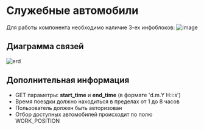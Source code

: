 # Служебные автомобили
Для работы компонента необходимо наличие 3-ех инфоблоков:
![image](https://user-images.githubusercontent.com/98646246/189076607-ae817ad1-ea17-4579-a7e1-5016de55ee7f.png)
## Диаграмма связей
![erd](https://user-images.githubusercontent.com/98646246/189079906-3f491ed3-6022-462a-a6ae-598cde60a3ed.png)
## Дополнительная информация
* GET параметры: **start_time** и **end_time** (в формате 'd.m.Y H:i:s')
* Время поездки должно находиться в пределах от 1 до 8 часов
* Пользователь должен быть авторизован
* Отбор доступных автомобилей происходит по полю WORK_POSITION
